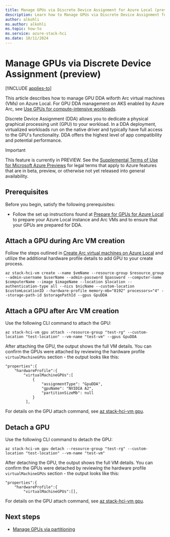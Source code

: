 ```yaml
---
title: Manage GPUs via Discrete Device Assignment for Azure Local (preview)
description: Learn how to Manage GPUs via Discrete Device Assignment for Azure Local (preview).
author: alkohli
ms.author: alkohli
ms.topic: how-to
ms.service: azure-stack-hci
ms.date: 10/11/2024
---
```


# Manage GPUs via Discrete Device Assignment (preview)

[!INCLUDE [applies-to](../../hci/includes/hci-applies-to-23h2.md)]

This article describes how to manage GPU DDA wiforth Arc virtual machines (VMs) on Azure Local. For GPU DDA management on AKS enabled by Azure Arc, see [Use GPUs for compute-intensive workloads](/azure/aks/hybrid/deploy-gpu-node-pool#create-a-new-workload-instance-with-a-gpu-enabled-node-pool).

Discrete Device Assignment (DDA) allows you to dedicate a physical graphical processing unit (GPU) to your workload. In a DDA deployment, virtualized workloads run on the native driver and typically have full access to the GPU's functionality. DDA offers the highest level of app compatibility and potential performance.

> [!IMPORTANT]
> This feature is currently in PREVIEW. See the [Supplemental Terms of Use for Microsoft Azure Previews](https://azure.microsoft.com/support/legal/preview-supplemental-terms/) for legal terms that apply to Azure features that are in beta, preview, or otherwise not yet released into general availability.


## Prerequisites

Before you begin, satisfy the following prerequisites:

- Follow the set up instructions found at [Prepare for GPUs for Azure Local](./gpu-manage-via-device.md) to prepare your Azure Local instance and Arc VMs and to ensure that your GPUs are prepared for DDA.  

## Attach a GPU during Arc VM creation

Follow the steps outlined in [Create Arc virtual machines on Azure Local](create-arc-virtual-machines.md?tabs=azurecli) and utilize the additional hardware profile details to add GPU to your create process.

```azurecli
az stack-hci-vm create --name $vmName --resource-group $resource_group --admin-username $userName --admin-password $password --computer-name $computerName --image $imageName --location $location --authentication-type all --nics $nicName --custom-location $customLocationID --hardware-profile memory-mb="8192" processors="4" --storage-path-id $storagePathId --gpus GpuDDA
```

## Attach a GPU after Arc VM creation

Use the following CLI command to attach the GPU:

```azurecli
az stack-hci-vm gpu attach --resource-group "test-rg" --custom-location "test-location" --vm-name "test-vm" --gpus GpuDDA
```

After attaching the GPU, the output shows the full VM details. You can confirm the GPUs were attached by reviewing the hardware profile `virtualMachineGPUs` section - the output looks like this:

```azurecli
"properties":{
	"hardwareProfile":{
		"virtualMachineGPUs":[
			{
				"assignmentType": "GpuDDA",
				"gpuName": "NVIDIA A2",
				"partitionSizeMb": null
			}
         ],
```

For details on the GPU attach command, see [az stack-hci-vm gpu](/cli/azure/stack-hci-vm/gpu).

## Detach a GPU

Use the following CLI command to detach the GPU:

```azurecli
az stack-hci-vm gpu detach --resource-group "test-rg" --custom-location "test-location" --vm-name "test-vm"
```

After detaching the GPU, the output shows the full VM details. You can confirm the GPUs were detached by reviewing the hardware profile `virtualMachineGPUs` section - the output looks like this:

```azurecli
"properties":{
	"hardwareProfile":{
		"virtualMachineGPUs":[],
```

For details on the GPU attach command, see [az stack-hci-vm gpu](/cli/azure/stack-hci-vm/gpu).

## Next steps

- [Manage GPUs via partitioning](./gpu-manage-via-partitioning.md)